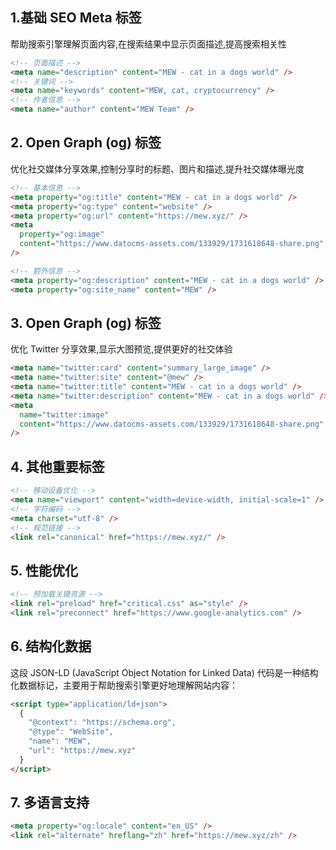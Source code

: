 ## 1.基础 SEO Meta 标签

帮助搜索引擎理解页面内容,在搜索结果中显示页面描述,提高搜索相关性

```html
<!-- 页面描述 -->
<meta name="description" content="MEW - cat in a dogs world" />
<!-- 关键词 -->
<meta name="keywords" content="MEW, cat, cryptocurrency" />
<!-- 作者信息 -->
<meta name="author" content="MEW Team" />
```

## 2. Open Graph (og) 标签

优化社交媒体分享效果,控制分享时的标题、图片和描述,提升社交媒体曝光度

```html
<!-- 基本信息 -->
<meta property="og:title" content="MEW - cat in a dogs world" />
<meta property="og:type" content="website" />
<meta property="og:url" content="https://mew.xyz/" />
<meta
  property="og:image"
  content="https://www.datocms-assets.com/133929/1731618648-share.png"
/>

<!-- 额外信息 -->
<meta property="og:description" content="MEW - cat in a dogs world" />
<meta property="og:site_name" content="MEW" />
```

## 3. Open Graph (og) 标签

优化 Twitter 分享效果,显示大图预览,提供更好的社交体验

```html
<meta name="twitter:card" content="summary_large_image" />
<meta name="twitter:site" content="@mew" />
<meta name="twitter:title" content="MEW - cat in a dogs world" />
<meta name="twitter:description" content="MEW - cat in a dogs world" />
<meta
  name="twitter:image"
  content="https://www.datocms-assets.com/133929/1731618648-share.png"
/>
```

## 4. 其他重要标签

```html
<!-- 移动设备优化 -->
<meta name="viewport" content="width=device-width, initial-scale=1" />
<!-- 字符编码 -->
<meta charset="utf-8" />
<!-- 规范链接 -->
<link rel="canonical" href="https://mew.xyz/" />
```

## 5. 性能优化

```html
<!-- 预加载关键资源 -->
<link rel="preload" href="critical.css" as="style" />
<link rel="preconnect" href="https://www.google-analytics.com" />
```

## 6. 结构化数据

这段 JSON-LD (JavaScript Object Notation for Linked Data) 代码是一种结构化数据标记，主要用于帮助搜索引擎更好地理解网站内容：

```html
<script type="application/ld+json">
  {
    "@context": "https://schema.org",
    "@type": "WebSite",
    "name": "MEW",
    "url": "https://mew.xyz"
  }
</script>
```

## 7. 多语言支持

```html
<meta property="og:locale" content="en_US" />
<link rel="alternate" hreflang="zh" href="https://mew.xyz/zh" />
```
